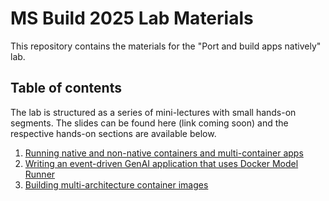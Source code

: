 # MS Build 2025 Lab Materials

This repository contains the materials for the "Port and build apps natively" lab.


## Table of contents

The lab is structured as a series of mini-lectures with small hands-on segments. The slides can be found here (link coming soon) and the respective hands-on sections are available below.

1. [Running native and non-native containers and multi-container apps](./1-running-containers/)
2. [Writing an event-driven GenAI application that uses Docker Model Runner](./2-writing-genai-app)
3. [Building multi-architecture container images](./3-building-multi-arch-images)

